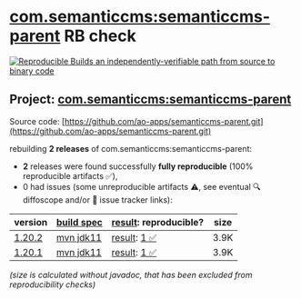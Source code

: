 [com.semanticcms:semanticcms-parent](https://central.sonatype.com/artifact/com.semanticcms/semanticcms-parent/versions) RB check
=======

[![Reproducible Builds](https://reproducible-builds.org/images/logos/rb.svg) an independently-verifiable path from source to binary code](https://reproducible-builds.org/)

## Project: [com.semanticcms:semanticcms-parent](https://central.sonatype.com/artifact/com.semanticcms/semanticcms-parent/versions)

Source code: [https://github.com/ao-apps/semanticcms-parent.git](https://github.com/ao-apps/semanticcms-parent.git)

rebuilding **2 releases** of com.semanticcms:semanticcms-parent:
- **2** releases were found successfully **fully reproducible** (100% reproducible artifacts :white_check_mark:),
- 0 had issues (some unreproducible artifacts :warning:, see eventual :mag: diffoscope and/or :memo: issue tracker links):

| version | [build spec](/BUILDSPEC.md) | [result](https://reproducible-builds.org/docs/jvm/): reproducible? | size |
| -- | --------- | ------ | -- |
| [1.20.2](https://central.sonatype.com/artifact/com.semanticcms/semanticcms-parent/1.20.2/pom) | [mvn jdk11](semanticcms-parent-1.20.2.buildspec) | [result](semanticcms-parent-1.20.2.buildinfo): [1 :white_check_mark: ](semanticcms-parent-1.20.2.buildcompare) | 3.9K |
| [1.20.1](https://central.sonatype.com/artifact/com.semanticcms/semanticcms-parent/1.20.1/pom) | [mvn jdk11](semanticcms-parent-1.20.1.buildspec) | [result](semanticcms-parent-1.20.1.buildinfo): [1 :white_check_mark: ](semanticcms-parent-1.20.1.buildcompare) | 3.9K |

<i>(size is calculated without javadoc, that has been excluded from reproducibility checks)</i>
